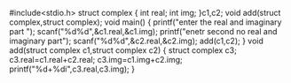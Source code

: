 #include<stdio.h>
struct complex
{
 int real;
 int img;
 }c1,c2;
 void add(struct complex,struct complex);
void main()
{
 printf("enter the real and imaginary part ");
 scanf("%d%d",&c1.real,&c1.img);
 printf("enetr second no real and imaginary part");
 scanf("%d%d",&c2.real,&c2.img);
 add(c1,c2);
 }
 void add(struct complex c1,struct complex c2)
 {
 struct complex c3;
 c3.real=c1.real+c2.real;
 c3.img=c1.img+c2.img;
 printf("%d+%di",c3.real,c3.img);
 }
